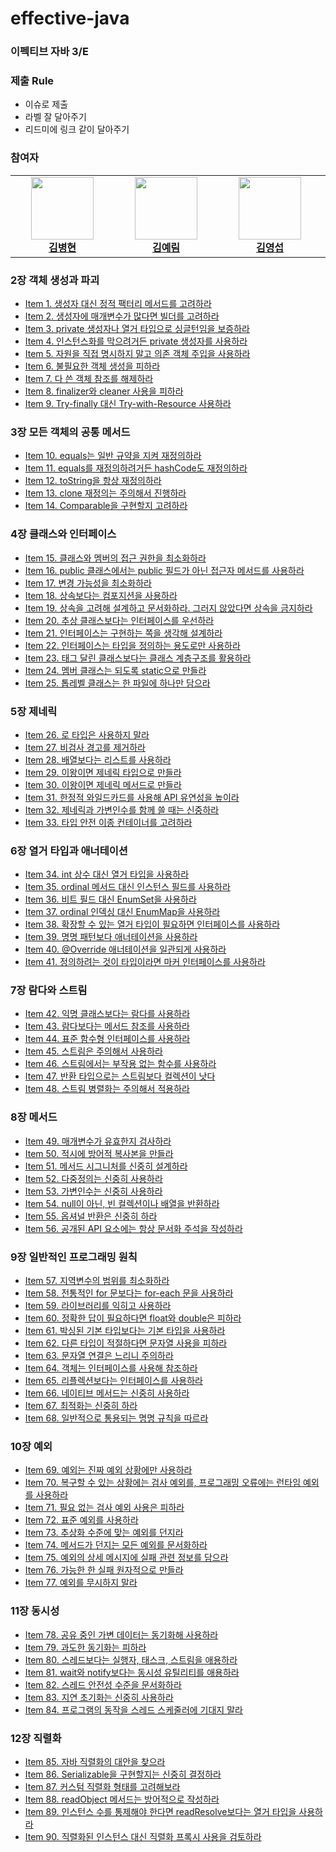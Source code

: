 # effective-java

### 이펙티브 자바 3/E

### 제출 Rule

- 이슈로 제출
- 라벨 잘 달아주기
- 리드미에 링크 같이 달아주기

### 참여자

<link rel="stylesheet" type="text/css" href=".github/css/style.css">

<table align="center">
    <tr align="center">
        <td style="min-width: 150px;">
            <a href="https://github.com/byunghyunkim0">
              <img src="https://github.com/byunghyunkim0.png" width="100">
              <br />
              <b>김병현</b>
            </a>
        </td>
        <td style="min-width: 150px;">
            <a href="https://github.com/Lainlnya">
              <img src="https://github.com/Lainlnya.png" width="100">
              <br />
              <b>김예림</b>
            </a> 
        </td>
        <td style="min-width: 150px;">
            <a href="https://github.com/youngkimi">
              <img src="https://github.com/youngkimi.png" width="100">
              <br />
              <b>김영섭</b>
            </a>
        </td>
        <td style="min-width: 150px;">
            <a href="https://github.com/heon118">
              <img src="https://github.com/heon118.png" width="100">
              <br />
              <b>이승헌</b>
            </a> 
        </td>
        <td style="min-width: 150px;">
            <a href="https://github.com/pyeong114">
              <img src="https://github.com/pyeong114.png" width="100">
              <br />
              <b>전은평</b>
            </a> 
        </td>
        <td style="min-width: 150px;">
            <a href="https://github.com/hyunsoo10">
              <img src="https://github.com/hyunsoo10.png" width="100">
              <br />
              <b>조현수</b>
            </a> 
        </td>
        <td style="min-width: 150px;">
            <a href="https://github.com/jseok0917">
              <img src="https://github.com/jseok0917.png" width="100">
              <br />
              <b>석지명</b>
            </a> 
        </td>
    </tr>
</table>

### 2장 객체 생성과 파괴

- [Item 1. 생성자 대신 정적 팩터리 메서드를 고려하라](https://github.com/peaches-book-study/effective-java/issues/7)
- [Item 2. 생성자에 매개변수가 많다면 빌더를 고려하라](https://github.com/peaches-book-study/effective-java/issues/3)
- [Item 3. private 생성자나 열거 타입으로 싱글턴임을 보증하라](https://github.com/peaches-book-study/effective-java/issues/1)
- [Item 4. 인스턴스화를 막으려거든 private 생성자를 사용하라](https://github.com/peaches-book-study/effective-java/issues/2)
- [Item 5. 자원을 직접 명시하지 말고 의존 객체 주입을 사용하라](https://github.com/peaches-book-study/effective-java/issues/5)
- [Item 6. 불필요한 객체 생성을 피하라](https://github.com/peaches-book-study/effective-java/issues/6)
- [Item 7. 다 쓴 객체 참조를 해제하라](https://github.com/peaches-book-study/effective-java/issues/8)
- [Item 8. finalizer와 cleaner 사용을 피하라](https://github.com/peaches-book-study/effective-java/issues/4)
- [Item 9. Try-finally 대신 Try-with-Resource 사용하라](https://github.com/peaches-book-study/effective-java/issues/9)

### 3장 모든 객체의 공통 메서드

- [Item 10. equals는 일반 규약을 지켜 재정의하라](https://github.com/peaches-book-study/effective-java/issues/11)
- [Item 11. equals를 재정의하려거든 hashCode도 재정의하라](https://github.com/peaches-book-study/effective-java/issues/15)
- [Item 12. toString을 항상 재정의하라](https://github.com/peaches-book-study/effective-java/issues/12)
- [Item 13. clone 재정의는 주의해서 진행하라](https://github.com/peaches-book-study/effective-java/issues/10)
- [Item 14. Comparable을 구현할지 고려하라](https://github.com/peaches-book-study/effective-java/issues/13)

### 4장 클래스와 인터페이스

- [Item 15. 클래스와 멤버의 접근 권한을 최소화하라](https://github.com/peaches-book-study/effective-java/issues/14)
- [Item 16. public 클래스에서는 public 필드가 아닌 접근자 메서드를 사용하라](https://github.com/peaches-book-study/effective-java/issues/16)
- [Item 17. 변경 가능성을 최소화하라](https://github.com/peaches-book-study/effective-java/issues/21)
- [Item 18. 상속보다는 컴포지션을 사용하라](https://github.com/peaches-book-study/effective-java/issues/17)
- [Item 19. 상속을 고려해 설계하고 문서화하라. 그러지 않았다면 상속을 금지하라]()
- [Item 20. 추상 클래스보다는 인터페이스를 우선하라](https://github.com/peaches-book-study/effective-java/issues/18)
- [Item 21. 인터페이스는 구현하는 쪽을 생각해 설계하라](https://github.com/peaches-book-study/effective-java/issues/20)
- [Item 22. 인터페이스는 타입을 정의하는 용도로만 사용하라](https://github.com/peaches-book-study/effective-java/issues/25)
- [Item 23. 태그 달린 클래스보다는 클래스 계층구조를 활용하라](https://github.com/peaches-book-study/effective-java/issues/24)
- [Item 24. 멤버 클래스는 되도록 static으로 만들라](https://github.com/peaches-book-study/effective-java/issues/23)
- [Item 25. 톱레벨 클래스는 한 파일에 하나만 담으라]()

### 5장 제네릭

- [Item 26. 로 타입은 사용하지 말라](https://github.com/peaches-book-study/effective-java/issues/22)
- [Item 27. 비검사 경고를 제거하라](https://github.com/peaches-book-study/effective-java/issues/26)
- [Item 28. 배열보다는 리스트를 사용하라](https://github.com/peaches-book-study/effective-java/issues/28)
- [Item 29. 이왕이면 제네릭 타입으로 만들라](https://github.com/peaches-book-study/effective-java/issues/29)
- [Item 30. 이왕이면 제네릭 메서드로 만들라](https://github.com/peaches-book-study/effective-java/issues/31)
- [Item 31. 한정적 와일드카드를 사용해 API 유연성을 높이라](https://github.com/peaches-book-study/effective-java/issues/30)
- [Item 32. 제네릭과 가변인수를 함께 쓸 때는 신중하라](https://github.com/peaches-book-study/effective-java/issues/34)
- [Item 33. 타입 안전 이종 컨테이너를 고려하라](https://github.com/peaches-book-study/effective-java/issues/32)

### 6장 열거 타입과 애너테이션

- [Item 34. int 상수 대신 열거 타입을 사용하라](https://github.com/peaches-book-study/effective-java/issues/33)
- [Item 35. ordinal 메서드 대신 인스턴스 필드를 사용하라](https://github.com/peaches-book-study/effective-java/issues/35)
- [Item 36. 비트 필드 대신 EnumSet을 사용하라](https://github.com/peaches-book-study/effective-java/issues/39)
- [Item 37. ordinal 인덱싱 대신 EnumMap을 사용하라](https://github.com/peaches-book-study/effective-java/issues/36)
- [Item 38. 확장할 수 있는 열거 타입이 필요하면 인터페이스를 사용하라]()
- [Item 39. 명명 패턴보다 애너테이션을 사용하라](https://github.com/peaches-book-study/effective-java/issues/40)
- [Item 40. @Override 애너테이션을 일관되게 사용하라](https://github.com/peaches-book-study/effective-java/issues/37)
- [Item 41. 정의하려는 것이 타입이라면 마커 인터페이스를 사용하라]()

### 7장 람다와 스트림

- [Item 42. 익명 클래스보다는 람다를 사용하라](https://github.com/peaches-book-study/effective-java/issues/41)
- [Item 43. 람다보다는 메서드 참조를 사용하라]()
- [Item 44. 표준 함수형 인터페이스를 사용하라]()
- [Item 45. 스트림은 주의해서 사용하라]()
- [Item 46. 스트림에서는 부작용 없는 함수를 사용하라]()
- [Item 47. 반환 타입으로는 스트림보다 컬렉션이 낫다]()
- [Item 48. 스트림 병렬화는 주의해서 적용하라]()

### 8장 메서드

- [Item 49. 매개변수가 유효한지 검사하라]()
- [Item 50. 적시에 방어적 복사본을 만들라]()
- [Item 51. 메서드 시그니처를 신중히 설계하라]()
- [Item 52. 다중정의는 신중히 사용하라]()
- [Item 53. 가변인수는 신중히 사용하라]()
- [Item 54. null이 아닌, 빈 컬렉션이나 배열을 반환하라]()
- [Item 55. 옵셔널 반환은 신중히 하라]()
- [Item 56. 공개된 API 요소에는 항상 문서화 주석을 작성하라]()

### 9장 일반적인 프로그래밍 원칙

- [Item 57. 지역변수의 범위를 최소화하라]()
- [Item 58. 전통적인 for 문보다는 for-each 문을 사용하라]()
- [Item 59. 라이브러리를 익히고 사용하라]()
- [Item 60. 정확한 답이 필요하다면 float와 double은 피하라]()
- [Item 61. 박싱된 기본 타입보다는 기본 타입을 사용하라]()
- [Item 62. 다른 타입이 적절하다면 문자열 사용을 피하라]()
- [Item 63. 문자열 연결은 느리니 주의하라]()
- [Item 64. 객체는 인터페이스를 사용해 참조하라]()
- [Item 65. 리플렉션보다는 인터페이스를 사용하라]()
- [Item 66. 네이티브 메서드는 신중히 사용하라]()
- [Item 67. 최적화는 신중히 하라]()
- [Item 68. 일반적으로 통용되는 명명 규칙을 따르라]()

### 10장 예외

- [Item 69. 예외는 진짜 예외 상황에만 사용하라]()
- [Item 70. 복구할 수 있는 상황에는 검사 예외를, 프로그래밍 오류에는 런타임 예외를 사용하라]()
- [Item 71. 필요 없는 검사 예외 사용은 피하라]()
- [Item 72. 표준 예외를 사용하라]()
- [Item 73. 추상화 수준에 맞는 예외를 던지라]()
- [Item 74. 메서드가 던지는 모든 예외를 문서화하라]()
- [Item 75. 예외의 상세 메시지에 실패 관련 정보를 담으라]()
- [Item 76. 가능한 한 실패 원자적으로 만들라]()
- [Item 77. 예외를 무시하지 말라]()

### 11장 동시성

- [Item 78. 공유 중인 가변 데이터는 동기화해 사용하라]()
- [Item 79. 과도한 동기화는 피하라]()
- [Item 80. 스레드보다는 실행자, 태스크, 스트림을 애용하라]()
- [Item 81. wait와 notify보다는 동시성 유틸리티를 애용하라]()
- [Item 82. 스레드 안전성 수준을 문서화하라]()
- [Item 83. 지연 초기화는 신중히 사용하라]()
- [Item 84. 프로그램의 동작을 스레드 스케줄러에 기대지 말라]()

### 12장 직렬화

- [Item 85. 자바 직렬화의 대안을 찾으라]()
- [Item 86. Serializable을 구현할지는 신중히 결정하라]()
- [Item 87. 커스텀 직렬화 형태를 고려해보라]()
- [Item 88. readObject 메서드는 방어적으로 작성하라]()
- [Item 89. 인스턴스 수를 통제해야 한다면 readResolve보다는 열거 타입을 사용하라]()
- [Item 90. 직렬화된 인스턴스 대신 직렬화 프록시 사용을 검토하라]()
